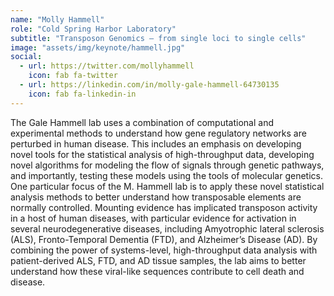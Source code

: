 ```yaml
---
name: "Molly Hammell"
role: "Cold Spring Harbor Laboratory"
subtitle: "Transposon Genomics — from single loci to single cells"
image: "assets/img/keynote/hammell.jpg"
social:
  - url: https://twitter.com/mollyhammell
    icon: fab fa-twitter
  - url: https://linkedin.com/in/molly-gale-hammell-64730135
    icon: fab fa-linkedin-in
---
```

The Gale Hammell lab uses a combination of computational and experimental methods to understand how gene regulatory networks are perturbed in human disease. This includes an emphasis on developing novel tools for the statistical analysis of high-throughput data, developing novel algorithms for modeling the flow of signals through genetic pathways, and importantly, testing these models using the tools of molecular genetics. One particular focus of the M. Hammell lab is to apply these novel statistical analysis methods to better understand how transposable elements are normally controlled. Mounting evidence has implicated transposon activity in a host of human diseases, with particular evidence for activation in several neurodegenerative diseases, including Amyotrophic lateral sclerosis (ALS), Fronto-Temporal Dementia (FTD), and Alzheimer’s Disease (AD).  By combining the power of systems-level, high-throughput data analysis with patient-derived ALS, FTD, and AD tissue samples, the lab aims to better understand how these viral-like sequences contribute to cell death and disease.

<!--
This Space here will be used to explain what the keynote talk will be about.

{:.list-inline}
- When: Monday 00 October 2020 @11:00AM
- Where: Zoom?
-->
